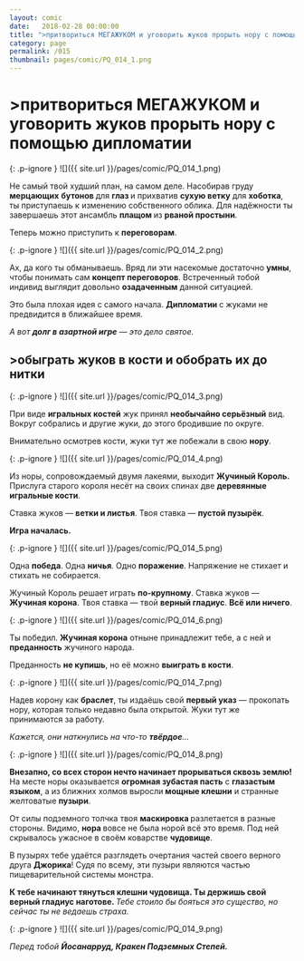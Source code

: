 ```yaml
---
layout: comic
date:   2018-02-28 00:00:00 
title: ">притвориться МЕГАЖУКОМ и уговорить жуков прорыть нору с помощью дипломатии"
category: page
permalink: /015
thumbnail: pages/comic/PQ_014_1.png
---
```

# >притвориться МЕГАЖУКОМ и уговорить жуков прорыть нору с помощью дипломатии

{: .p-ignore }
![]({{ site.url }}/pages/comic/PQ_014_1.png)

Не самый твой худший план, на самом деле. Насобирав груду <strong>мерцающих</strong> <strong>бутонов </strong>для <strong>глаз </strong>и прихватив <strong>сухую ветку</strong> для <strong>хоботка</strong>, ты приступаешь к изменению собственного облика. Для надёжности ты завершаешь этот ансамбль <strong>плащом </strong>из <strong>рваной простыни</strong>.

Теперь можно приступить к <strong>переговорам</strong>.

{: .p-ignore }
![]({{ site.url }}/pages/comic/PQ_014_2.png)

Ах, да кого ты обманываешь. Вряд ли эти насекомые достаточно <strong>умны</strong>, чтобы понимать сам <strong>концепт переговоров</strong>. Встреченный тобой индивид выглядит довольно <strong>озадаченным</strong> данной ситуацией.

Это была плохая идея с самого начала. <strong>Дипломатии </strong>с жуками не предвидится в ближайшее время.

<em>А вот <strong><strong>долг в азартной игре</strong></strong> — это дело святое.</em>

## >обыграть жуков в кости и обобрать их до нитки

{: .p-ignore }
![]({{ site.url }}/pages/comic/PQ_014_3.png)

При виде <strong>игральных костей</strong> жук принял <strong>необычайно серьёзный</strong> вид. Вокруг собрались и другие жуки, до этого бродившие по округе.

Внимательно осмотрев кости, жуки тут же побежали в свою <strong>нору</strong>.

{: .p-ignore }
![]({{ site.url }}/pages/comic/PQ_014_4.png)

Из норы, сопровождаемый двумя лакеями, выходит <strong>Жучиный Король. </strong>Прислуга старого короля несёт на своих спинах две <strong>деревянные игральные кости</strong>.

Ставка жуков — <strong>ветки и листья</strong>. Твоя ставка — <strong>пустой пузырёк</strong>.

<strong>Игра началась.</strong>

{: .p-ignore }
![]({{ site.url }}/pages/comic/PQ_014_5.png)

Одна <strong>победа</strong>. Одна <strong>ничья</strong>. Одно <strong>поражение</strong>. Напряжение не стихает и стихать не собирается.

Жучиный Король решает играть <strong>по-крупному</strong>. Ставка жуков — <strong>Жучиная корона</strong>. Твоя ставка — твой <strong>верный гладиус</strong>. <strong>Всё или ничего</strong>.

{: .p-ignore }
![]({{ site.url }}/pages/comic/PQ_014_6.png)

Ты победил. <strong>Жучиная корона</strong> отныне принадлежит тебе, а с ней и <strong>преданность</strong> жучиного народа.

Преданность <strong>не купишь</strong>, но её можно <strong>выиграть в кости</strong>.

{: .p-ignore }
![]({{ site.url }}/pages/comic/PQ_014_7.png)

Надев корону как <strong>браслет</strong>, ты издаёшь свой <strong>первый указ</strong> — прокопать нору, которая только недавно была открытой. Жуки тут же принимаются за работу.

<em>Кажется, они наткнулись на что-то <strong><strong>твёрдое</strong></strong>…</em>

{: .p-ignore }
![]({{ site.url }}/pages/comic/PQ_014_8.png)

<strong>Внезапно, со всех сторон нечто начинает прорываться сквозь землю! </strong>На месте норы оказывается <strong>огромная зубастая пасть</strong> с <strong>глазастым языком</strong>, а из ближних холмов выросли<strong> мощные клешни</strong> и странные желтоватые <strong>пузыри</strong>.

От силы подземного толчка твоя <strong>маскировка </strong>разлетается в разные стороны. Видимо, <strong>нора </strong>вовсе не была норой всё это время. Под ней скрывалось ужасное в своём коварстве <strong>чудовище</strong>. 

В пузырях тебе удаётся разглядеть очертания частей своего верного друга <strong>Джорика</strong>! Судя по всему, эти пузыри являются частью пищеварительной системы монстра.

<strong>К тебе начинают тянуться клешни чудовища. Ты держишь свой верный гладиус наготове. </strong><em>Тебе стоило бы бояться это существо, но сейчас ты не ведаешь страха.</em>

{: .p-ignore }
![]({{ site.url }}/pages/comic/PQ_014_9.png)

<em>Перед тобой</em> <strong><em>Йосанарруд, Кракен Подземных Степей.</em></strong>
